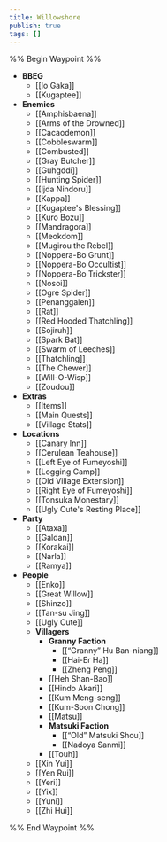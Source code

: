 ```yaml
---
title: Willowshore
publish: true
tags: []
---
```

%% Begin Waypoint %%
- **BBEG**
	- [[Io Gaka]]
	- [[Kugaptee]]
- **Enemies**
	- [[Amphisbaena]]
	- [[Arms of the Drowned]]
	- [[Cacaodemon]]
	- [[Cobbleswarm]]
	- [[Combusted]]
	- [[Gray Butcher]]
	- [[Guhgddi]]
	- [[Hunting Spider]]
	- [[Ijda Nindoru]]
	- [[Kappa]]
	- [[Kugaptee's Blessing]]
	- [[Kuro Bozu]]
	- [[Mandragora]]
	- [[Meokdom]]
	- [[Mugirou the Rebel]]
	- [[Noppera-Bo Grunt]]
	- [[Noppera-Bo Occultist]]
	- [[Noppera-Bo Trickster]]
	- [[Nosoi]]
	- [[Ogre Spider]]
	- [[Penanggalen]]
	- [[Rat]]
	- [[Red Hooded Thatchling]]
	- [[Sojiruh]]
	- [[Spark Bat]]
	- [[Swarm of Leeches]]
	- [[Thatchling]]
	- [[The Chewer]]
	- [[Will-O-Wisp]]
	- [[Zoudou]]
- **Extras**
	- [[Items]]
	- [[Main Quests]]
	- [[Village Stats]]
- **Locations**
	- [[Canary Inn]]
	- [[Cerulean Teahouse]]
	- [[Left Eye of Fumeyoshi]]
	- [[Logging Camp]]
	- [[Old Village Extension]]
	- [[Right Eye of Fumeyoshi]]
	- [[Tonsuka Monestary]]
	- [[Ugly Cute's Resting Place]]
- **Party**
	- [[Ataxa]]
	- [[Galdan]]
	- [[Korakai]]
	- [[Narla]]
	- [[Ramya]]
- **People**
	- [[Enko]]
	- [[Great Willow]]
	- [[Shinzo]]
	- [[Tan-su Jing]]
	- [[Ugly Cute]]
	- **Villagers**
		- **Granny Faction**
			- [[“Granny” Hu Ban-niang]]
			- [[Hai-Er Ha]]
			- [[Zheng Peng]]
		- [[Heh Shan-Bao]]
		- [[Hindo Akari]]
		- [[Kum Meng-seng]]
		- [[Kum-Soon Chong]]
		- [[Matsu]]
		- **Matsuki Faction**
			- [[“Old” Matsuki Shou]]
			- [[Nadoya Sanmi]]
		- [[Touh]]
	- [[Xin Yui]]
	- [[Yen Rui]]
	- [[Yeri]]
	- [[Yix]]
	- [[Yuni]]
	- [[Zhi Hui]]

%% End Waypoint %%
